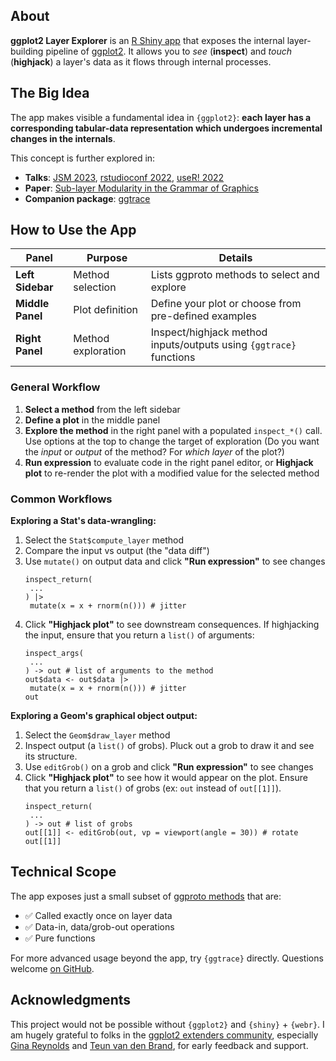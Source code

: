## About

**ggplot2 Layer Explorer** is an [R Shiny app](https://shiny.posit.co/) that exposes the internal layer-building pipeline of [ggplot2](https://github.com/tidyverse/ggplot2/). It allows you to *see* (**inspect**) and *touch* (**highjack**) a layer's data as it flows through internal processes.

## The Big Idea

The app makes visible a fundamental idea in `{ggplot2}`: **each layer has a corresponding tabular-data representation which undergoes incremental changes in the internals**.

This concept is further explored in:

- **Talks**: [JSM 2023](https://youtu.be/613Q0j6Kjm0?feature=shared), [rstudioconf 2022](https://www.youtube.com/watch?v=dUBnitXf5mk), [useR! 2022](https://www.youtube.com/watch?v=2JX8zu4QxMg&t=2959s)
- **Paper**: [Sub-layer Modularity in the Grammar of Graphics](https://yjunechoe.github.io/static/papers/Choe_2022_SublayerGG.pdf)
- **Companion package**: [ggtrace](https://github.com/yjunechoe/ggtrace)

## How to Use the App

| Panel | Purpose | Details |
|-------|---------|---------|
| **Left Sidebar** | Method selection | Lists ggproto methods to select and explore |
| **Middle Panel** | Plot definition | Define your plot or choose from pre-defined examples |
| **Right Panel** | Method exploration | Inspect/highjack method inputs/outputs using `{ggtrace}` functions |

### General Workflow

1. **Select a method** from the left sidebar
2. **Define a plot** in the middle panel
3. **Explore the method** in the right panel with a populated `inspect_*()` call. Use options at the top to change the target of exploration (Do you want the _input_ or _output_ of the method? For _which layer_ of the plot?)
4. **Run expression** to evaluate code in the right panel editor, or **Highjack plot** to re-render the plot with a modified value for the selected method

### Common Workflows

**Exploring a Stat's data-wrangling:**

<ol>
<li>Select the <code>Stat$compute_layer</code> method</li>
<li>Compare the input vs output (the "data diff")</li>
<li>Use <code>mutate()</code> on output data and click <strong>"Run expression"</strong> to see changes
<pre><code class="language-r">inspect_return(
 ...
) |>
 mutate(x = x + rnorm(n())) # jitter
</code></pre>
</li>
<li>Click <strong>"Highjack plot"</strong> to see downstream consequences. If highjacking the input, ensure that you return a <code>list()</code> of arguments:
<pre><code class="language-r">inspect_args(
 ...
) -> out # list of arguments to the method
out$data <- out$data |> 
 mutate(x = x + rnorm(n())) # jitter
out
</code></pre>
</li>
</ol>


**Exploring a Geom's graphical object output:**

<ol>
<li>Select the <code>Geom$draw_layer</code> method</li>
<li>Inspect output (a <code>list()</code> of grobs). Pluck out a grob to draw it and see its structure.</li>
<li>Use <code>editGrob()</code> on a grob and click <strong>"Run expression"</strong> to see changes</li>
<li>Click <strong>"Highjack plot"</strong> to see how it would appear on the plot. Ensure that you return a <code>list()</code> of grobs (ex: <code>out</code> instead of <code>out[[1]]</code>).
<pre><code class="language-r">inspect_return(
 ...
) -> out # list of grobs
out[[1]] <- editGrob(out, vp = viewport(angle = 30)) # rotate
out[[1]]
</code></pre>
</li>
</ol>


## Technical Scope

The app exposes just a small subset of [ggproto methods](https://ggplot2.tidyverse.org/reference/ggplot2-ggproto.html) that are:

- ✅ Called exactly once on layer data  
- ✅ Data-in, data/grob-out operations
- ✅ Pure functions

For more advanced usage beyond the app, try `{ggtrace}` directly. Questions welcome [on GitHub](https://github.com/yjunechoe/ggtrace/issues).

## Acknowledgments

This project would not be possible without `{ggplot2}` and `{shiny}` + `{webr}`. I am hugely grateful to folks in the [ggplot2 extenders community](https://github.com/ggplot2-extenders/ggplot-extension-club), especially [Gina Reynolds](https://github.com/EvaMaeRey) and [Teun van den Brand](https://github.com/teunbrand), for early feedback and support.

